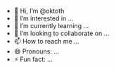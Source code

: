 - 👋 Hi, I’m @oktoth
- 👀 I’m interested in ...
- 🌱 I’m currently learning ...
- 💞️ I’m looking to collaborate on ...
- 📫 How to reach me ...
- 😄 Pronouns: ...
- ⚡ Fun fact: ...

<!---
oktoth/oktoth is a ✨ special ✨ repository because its `README.md` (this file) appears on your GitHub profile.
You can click the Preview link to take a look at your changes.
--->
